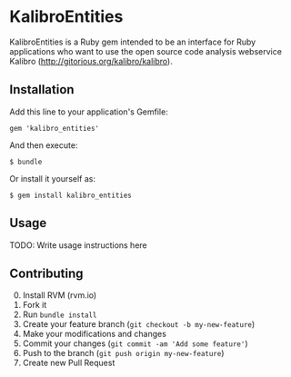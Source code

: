 # KalibroEntities

KalibroEntities is a Ruby gem intended to be an interface for Ruby applications who want to use the open source code analysis webservice Kalibro (http://gitorious.org/kalibro/kalibro).

## Installation

Add this line to your application's Gemfile:

    gem 'kalibro_entities'

And then execute:

    $ bundle

Or install it yourself as:

    $ gem install kalibro_entities

## Usage

TODO: Write usage instructions here

## Contributing

0. Install RVM (rvm.io)
1. Fork it
2. Run `bundle install`
3. Create your feature branch (`git checkout -b my-new-feature`)
4. Make your modifications and changes
5. Commit your changes (`git commit -am 'Add some feature'`)
6. Push to the branch (`git push origin my-new-feature`)
7. Create new Pull Request
